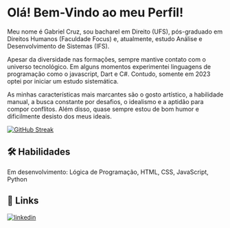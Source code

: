 
# Olá! Bem-Vindo ao meu Perfil!

Meu nome é Gabriel Cruz, sou bacharel em Direito (UFS), pós-graduado em Direitos Humanos (Faculdade Focus) e, atualmente, estudo Análise e Desenvolvimento de Sistemas (IFS).

Apesar da diversidade nas formações, sempre mantive contato com o universo tecnológico. Em alguns momentos experimentei linguagens de programação como o javascript, Dart e C#. Contudo, somente em 2023 optei por iniciar um estudo sistemática.

As minhas características mais marcantes são o gosto artístico, a habilidade manual, a busca constante por desafios, o idealismo e a aptidão para compor conflitos. Além disso, quase sempre estou de bom humor e dificilmente desisto dos meus ideais.

[![GitHub Streak](https://streak-stats.demolab.com?user=GabrielLudgero&locale=pt_BR)](https://git.io/streak-stats)

## 🛠 Habilidades
Em desenvolvimento:
Lógica de Programação, HTML, CSS, JavaScript, Python

## 🔗 Links

[![linkedin](https://img.shields.io/badge/linkedin-0A66C2?style=for-the-badge&logo=linkedin&logoColor=white)](https://www.linkedin.com/in/gabriel-cruz-2b6b7410b/)